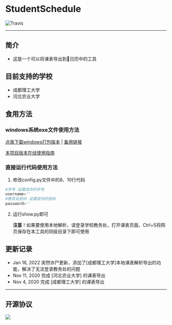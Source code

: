 # StudentSchedule
![Travis](https://img.shields.io/badge/aRuul-StudentSchedule-green)

---
## 简介
- 这是一个可以将课表导出到📅日历中的工具

## 目前支持的学校
- 成都理工大学
- 河北农业大学

## 食用方法
### windows系统exe文件使用方法
[点我下载windows打包版本](https://aru.lanzous.com/b01bulq6b) | [备用链接](https://objects.githubusercontent.com/github-production-release-asset-2e65be/309921127/e6fece69-68b4-46da-abb9-cb4eceeb6f13?X-Amz-Algorithm=AWS4-HMAC-SHA256&X-Amz-Credential=AKIAIWNJYAX4CSVEH53A%2F20220117%2Fus-east-1%2Fs3%2Faws4_request&X-Amz-Date=20220117T042856Z&X-Amz-Expires=300&X-Amz-Signature=f9e62bd2bdcb250b0a48d5f6463690f698d91282c9c1ab3e6cac571b4628d4b5&X-Amz-SignedHeaders=host&actor_id=66399688&key_id=0&repo_id=309921127&response-content-disposition=attachment%3B%20filename%3DaRu_iCalendar.zip&response-content-type=application%2Foctet-stream) 

[本项目版本在线使用指南](https://shimo.im/docs/GKtW6pWkWGTp8p3Y/read)

### 直接运行代码使用方法
1. 修改config.py文件中的8、10行代码
```python
#学号 设置成你的学号
username=''
#教务处密码 设置成你的密码
password=''
```
2. 运行show.py即可
  
   **注意**！如果要使用本地解析，请登录学校教务处，打开课表页面，Ctrl+S将网页保存在本工具的同级目录下即可使用

## 更新记录

- Jan 16, 2022 突然诈尸更新，添加了[成都理工大学]本地课表解析导出的功能，解决了无法登录教务处的问题
- Nov 11, 2020 完成 [河北农业大学] 的课表导出
- Nov 4, 2020 完成 [成都理工大学] 的课表导出

---
## 开源协议
<img src="https://img.shields.io/github/license/tensorflow/tensorflow.svg"/>
